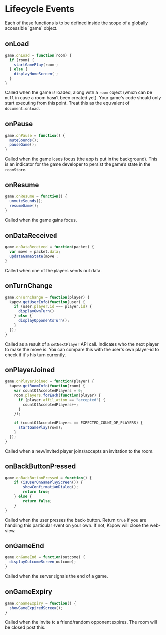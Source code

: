 # Lifecycle Events
<aside class="notice">
Each of these functions is to be defined inside the scope of a globally accessible `game` object.
</aside>

## onLoad
```javascript
game.onLoad = function(room) {
  if (room) {
    startGamePlay(room);
  } else {
    displayHomeScreen();
  }
}
```
Called when the game is loaded, along with a `room` object (which can be `null` in case a room hasn’t been created yet).
Your game's code should only start executing from this point. Treat this as the equivalent of `document.onload`.

## onPause
```javascript
game.onPause = function() {
  muteSounds();
  pauseGame();
}
```
Called when the game loses focus (the app is put in the background). This is an indicator for the game developer to persist the game’s state in the `roomStore`.

## onResume
```javascript
game.onResume = function() {
  unmuteSounds();
  resumeGame();
}
```
Called when the game gains focus.

## onDataReceived
```javascript
game.onDataReceived = function(packet) {
  var move = packet.data;
  updateGameState(move);
}
```
Called when one of the players sends out data.

## onTurnChange
```javascript
game.onTurnChange = function(player) {
  kapow.getUserInfo(function(user) {
    if (user.player.id === player.id) {
      displayOwnTurn();
    } else {
      displayOpponentsTurn();
    }
  });
}
```
Called as a result of a `setNextPlayer` API call. Indicates who the next player to make the move is. You can compare this with the user's own player-id to check if it's his turn currently.

## onPlayerJoined
```javascript
game.onPlayerJoined = function(player) {
  kapow.getRoomInfo(function(room) {
    var countOfAcceptedPlayers = 0;
    room.players.forEach(function(player) {
      if (player.affiliation == "accepted") {
        countOfAcceptedPlayers++;
      }
    });

    if (countOfAcceptedPlayers == EXPECTED_COUNT_OF_PLAYERS) {
      startGamePlay(room);
    }
  });
}
```
Called when a new/invited player joins/accepts an invitation to the room.

## onBackButtonPressed
```javascript
game.onBackButtonPressed = function() {
	if (isUserOnGamePlayScreen()) {
		showConfirmationDialog();
		return true;
	} else {
		return false;
	}
}
```
Called when the user presses the back-button. 
Return `true` if you are handling this particular event on your own. If not, Kapow will close the web-view.

## onGameEnd
```javascript
game.onGameEnd = function(outcome) {
  displayOutcomeScreen(outcome);
}
```
Called when the server signals the end of a game.

## onGameExpiry
```javascript
game.onGameExpiry = function() {
  showGameExpiredScreen();
}
```
Called when the invite to a friend/random opponent expires. The room will be closed post this.
